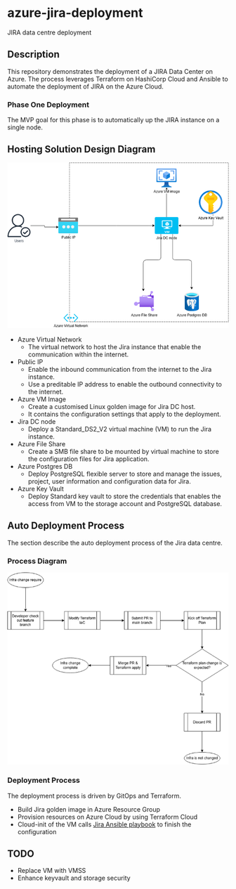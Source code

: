 # azure-jira-deployment
JIRA data centre deployment  
## Description
This repository demonstrates the deployment of a JIRA Data Center on Azure. The process leverages Terraform on HashiCorp Cloud and Ansible to automate the deployment of JIRA on the Azure Cloud.
### Phase One Deployment
The MVP goal for this phase is to automatically up the JIRA instance on a single node.
## Hosting Solution Design Diagram
![Jira DC hosting solution diagram](image/jira-deployment-HLdiagram.drawio.png)
- Azure Virtual Network
    - The virtual network to host the Jira instance that enable the communication within the internet.
- Public IP
    - Enable the inbound communication from the internet to the Jira instance. 
    - Use a preditable IP address to enable the outbound connectivity to the internet.
- Azure VM Image
    - Create a customised Linux golden image for Jira DC host.
    - It contains the configuration settings that apply to the deployment.
- Jira DC node 
    - Deploy a Standard_DS2_V2 virtual machine (VM) to run the Jira instance.
- Azure File Share 
    - Create a SMB file share to be mounted by virtual machine to store the configuration files for Jira application.
- Azure Postgres DB
    - Deploy PostgreSQL flexible server to store and manage the issues, project, user information and configuration data for Jira.
- Azure Key Vault
    - Deploy Standard key vault to store the credentials that enables the access from VM to the storage account and PostgreSQL database. 
## Auto Deployment Process 
The section describe the auto deployment process of the Jira data centre.
### Process Diagram
![Deployment Process Diagram](image/auto-deployment-process.drawio.png)
### Deployment Process
The deployment process is driven by GitOps and Terraform.
- Build Jira golden image in Azure Resource Group
- Provision resources on Azure Cloud by using Terraform Cloud
- Cloud-init of the VM calls [Jira Ansible playbook](https://github.com/angelqyguo/ansible-jiranode-playbook) to finish the configuration 

## TODO
- Replace VM with VMSS
- Enhance keyvault and storage security

